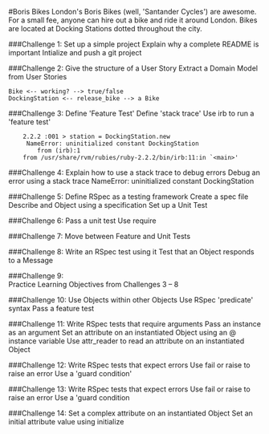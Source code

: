 #Boris Bikes 
London's Boris Bikes (well, 'Santander Cycles') are awesome. For a small fee, anyone can hire out a bike and ride it around London. Bikes are located at Docking Stations dotted throughout the city.

###Challenge 1:
    Set up a simple project
    Explain why a complete README is important
    Intialize and push a git project

###Challenge 2: 
    Give the structure of a User Story
    Extract a Domain Model from User Stories

	Bike <-- working? --> true/false
	DockingStation <-- release_bike --> a Bike

###Challenge 3: 
    Define 'Feature Test'
    Define 'stack trace'
    Use irb to run a 'feature test'

        2.2.2 :001 > station = DockingStation.new
	     NameError: uninitialized constant DockingStation
            from (irb):1
	    from /usr/share/rvm/rubies/ruby-2.2.2/bin/irb:11:in `<main>'

###Challenge 4: 
    Explain how to use a stack trace to debug errors
    Debug an error using a stack trace
        NameError: uninitialized constant DockingStation

###Challenge 5: 
    Define RSpec as a testing framework
    Create a spec file
    Describe and Object using a specification
    Set up a Unit Test

###Challenge 6: 
    Pass a unit test
    Use require

###Challenge 7:
    Move between Feature and Unit Tests


###Challenge 8: 
    Write an RSpec test using it
    Test that an Object responds to a Message

###Challenge 9:    
    Practice Learning Objectives from Challenges 3 – 8

###Challenge 10:
    Use Objects within other Objects
    Use RSpec 'predicate' syntax
    Pass a feature test     

###Challenge 11:
    Write RSpec tests that require arguments
    Pass an instance as an argument
    Set an attribute on an instantiated Object using an @ instance variable
    Use attr_reader to read an attribute on an instantiated Object 

###Challenge 12:
    Write RSpec tests that expect errors
    Use fail or raise to raise an error
    Use a 'guard condition'   

###Challenge 13:
    Write RSpec tests that expect errors
    Use fail or raise to raise an error
    Use a 'guard condition 

###Challenge 14:
    Set a complex attribute on an instantiated Object
    Set an initial attribute value using initialize          
